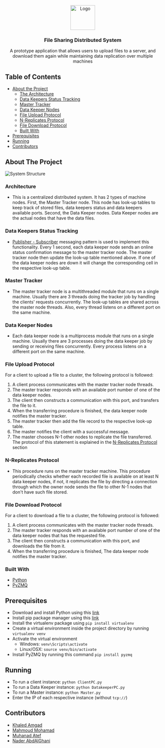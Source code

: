 <br />
<p align="center">
  <a href="https://github.com/Muhanad23/file-sharing-distributed-system">
    <img src="assets/distributed-ledger.png" alt="Logo" width="80" height="80">
  </a>

  <h3 align="center">File Sharing Distributed System</h3>

  <p align="center">
    A prototype application that allows users to upload files to a server, and download
them again while maintaining data replication over multiple machines
  </p>
</p>

## Table of Contents

- [About the Project](#about-the-project)
  - [The Architecture](#the-architecture)
  - [Data Keepers Status Tracking](#data-keepers-status-tracking)
  - [Master Tracker](#master-tracker)
  - [Data Keeper Nodes](#data-keeper-nodes)
  - [File Upload Protocol](#file-upload-protocol)
  - [N-Replicates Protocol](#n-replicates-protocol)
  - [File Download Protocol](#file-download-protocol)
  - [Built With](#built-with)
- [Prerequisites](#prerequisites)
- [Running](#running)
- [Contributors](#contributors)

## About The Project

![System Structure][system-architecture]

### Architecture

- This is a centralized distributed system. It has 2 types of machine nodes. First, the Master Tracker node. This node has look-up tables to keep track of stored files, data keepers status and data keepers available ports. Second, the Data Keeper nodes. Data Keeper nodes are the actual nodes that have the data files.

### Data Keepers Status Tracking

- [Publisher - Subscriber](https://learning-0mq-with-pyzmq.readthedocs.io/en/latest/pyzmq/patterns/pubsub.html) messaging pattern is used to implement this functionality. Every 1 second, each data keeper node sends an online status confirmation message to the master tracker node. The master tracker node then update the look-up table mentioned above. If one of the data keeper nodes are down it will change the corresponding cell in the respective look-up table.

### Master Tracker

- The master tracker node is a multithreaded module that runs on a single machine. Usually there are 3 threads doing the tracker job by handling the clients' requests concurrently. The look-up tables are shared across the master node threads. Also, every thread listens on a different port on the same machine.

### Data Keeper Nodes

- Each data keeper node is a multiprocess module that runs on a single machine. Usually there are 3 processes doing the data keeper job by sending or receiving files concurrently. Every process listens on a different port on the same machine.

### File Upload Protocol

For a client to upload a file to a cluster, the following protocol is followed:

1. A client process communicates with the master tracker node threads.
2. The master tracker responds with an available port number of one of the data keeper nodes.
3. The client then constructs a communication with this port, and transfers the file to it.
4. When the transferring procedure is finished, the data keeper node notifies the master tracker.
5. The master tracker then add the file record to the respective look-up table.
6. The master notifies the client with a successful message.
7. The master chooses N-1 other nodes to replicate the file transferred. The protocol of this statement is explained in the [N-Replicates Protocol](#n-replicates-protocol) section

### N-Replicates Protocol

- This procedure runs on the master tracker machine. This procedure periodically checks whether each recorded file is available on at least N data keeper nodes, if not, it replicates the file by directing a connection through which the owner node sends the file to other N-1 nodes that don't have such file stored.

### File Download Protocol

For a client to download a file to a cluster, the following protocol is followed:

1. A client process communicates with the master tracker node threads.
2. The master tracker responds with an available port number of one of the data keeper nodes that has the requested file.
3. The client then constructs a communication with this port, and downloads the file from it.
4. When the transferring procedure is finished, The data keeper node notifies the master tracker.

### Built With

- [Python](https://www.python.org/)
- [PyZMQ](https://pyzmq.readthedocs.io/en/latest/)

## Prerequisites

- Download and install Python using this [link](https://www.python.org/downloads/)
- Install pip package manager using this [link](https://pip.pypa.io/en/stable/installing/)
- Install the virtualenv package using `pip install virtualenv`
- Create a virtual environment inside the project directory by running `virtualenv venv`
- Activate the virtual environment
    - Windows: `venv\Scripts\activate`
    - Linux/OSX: `source venv/bin/activate`
- Install PyZMQ by running this command `pip install pyzmq`

## Running

- To run a client instance: `python ClientPC.py`
- To run a Data Keeper instance: `python DatakeeperPC.py`
- To run a Master instance: `python Master.py`
- Enter the IP of each respective instance (without `tcp://`)

## Contributors

* [Khaled Amgad](https://github.com/KhaledAmgad)
* [Mahmoud Mohamad](https://github.com/mmmacmp)
* [Muhanad Atef](https://github.com/MuhanadAtef)
* [Nader AbdAlGhani](https://github.com/naderabdalghani)

[system-architecture]: assets/system-architecture.png
